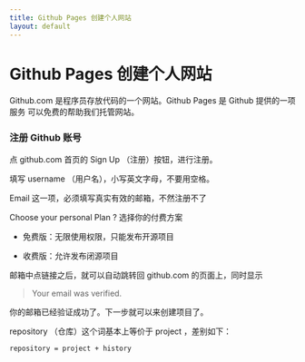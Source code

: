 ```yaml
---
title: Github Pages 创建个人网站
layout: default
---
```



# Github Pages 创建个人网站
Github.com 是程序员存放代码的一个网站。Github Pages 是 Github 提供的一项服务
可以免费的帮助我们托管网站。




### 注册 Github 账号

点 github.com 首页的 Sign Up （注册）按钮，进行注册。

填写 username （用户名），小写英文字母，不要用空格。

Email 这一项，必须填写真实有效的邮箱，不然注册不了

Choose your personal Plan ? 选择你的付费方案


  -   免费版：无限使用权限，只能发布开源项目

  -   收费版：允许发布闭源项目


邮箱中点链接之后，就可以自动跳转回 github.com 的页面上，同时显示

> Your email was verified.

你的邮箱已经验证成功了。下一步就可以来创建项目了。

repository （仓库）这个词基本上等价于 project ，差别如下：

```bash
repository = project + history
```
